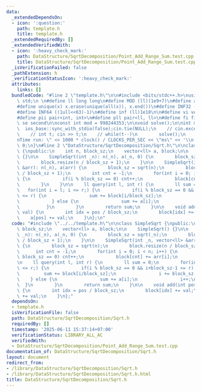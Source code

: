```yaml
---
data:
  _extendedDependsOn:
  - icon: ':question:'
    path: template.h
    title: template.h
  _extendedRequiredBy: []
  _extendedVerifiedWith:
  - icon: ':heavy_check_mark:'
    path: DataStructure/SqrtDecomposition/Point_Add_Range_Sum.test.cpp
    title: DataStructure/SqrtDecomposition/Point_Add_Range_Sum.test.cpp
  _isVerificationFailed: false
  _pathExtension: h
  _verificationStatusIcon: ':heavy_check_mark:'
  attributes:
    links: []
  bundledCode: "#line 2 \"template.h\"\n\n#include <bits/stdc++.h>\nusing namespace\
    \ std;\n \n#define ll long long\n#define MOD (ll)(1e9+7)\n#define all(x) (x).begin(),(x).end()\n\
    #define unique(x) x.erase(unique(all(x)), x.end())\n#define INF32 ((1ull<<31)-1)\n\
    #define INF64 ((1ull<<63)-1)\n#define inf (ll)1e18\n\n#define vi vector<int>\n\
    #define pii pair<int, int>\n#define pll pair<ll, ll>\n#define fi first\n#define\
    \ se second\n\nconst int mod = 998244353;\n\nvoid solve();\n\nint main(){\n  \
    \  ios_base::sync_with_stdio(false);cin.tie(NULL);\n    // cin.exceptions(cin.failbit);\n\
    \    // int t; cin >> t;\n    // while(t--)\n        solve();\n    cerr << \"\\\
    nTime run: \" << 1000 * clock() / CLOCKS_PER_SEC << \"ms\" << '\\n';\n    return\
    \ 0;\n}\n#line 2 \"DataStructure/SqrtDecomposition/Sqrt.h\"\n\nclass SimpleSqrt\
    \ {\npublic:\n    int n, block_sz;\n    vector<ll> a, block;\n\n    SimpleSqrt()\
    \ {}\n\n    SimpleSqrt(int _n): n(_n), a(_n, 0) {\n        block_sz = sqrt(_n);\n\
    \        block.resize(n / block_sz + 1);\n    }\n\n    SimpleSqrt(int _n, vector<ll>\
    \ &arr): n(_n), a(arr) {\n        block_sz = sqrt(n);\n        block.resize(n\
    \ / block_sz + 1);\n        int cnt = -1;\n        for(int i = 0; i < n; i++)\
    \ {\n            if(i % block_sz == 0) cnt++;\n            block[cnt] += arr[i];\n\
    \        }\n    }\n\n    ll query(int l, int r) {\n        ll sum = 0;\n     \
    \   for(int i = l; i <= r;) {\n            if(i % block_sz == 0 && i+block_sz-1\
    \ <= r) {\n                sum += block[i/block_sz];\n                i += block_sz;\n\
    \            } else {\n                sum += a[i];\n                i++;\n  \
    \          }\n        }\n        return sum;\n    }\n\n    void add(int pos, int\
    \ val) {\n        int idx = pos / block_sz;\n        block[idx] += val;\n    \
    \    a[pos] += val;\n    }\n};\n"
  code: "#include \"../../template.h\"\n\nclass SimpleSqrt {\npublic:\n    int n,\
    \ block_sz;\n    vector<ll> a, block;\n\n    SimpleSqrt() {}\n\n    SimpleSqrt(int\
    \ _n): n(_n), a(_n, 0) {\n        block_sz = sqrt(_n);\n        block.resize(n\
    \ / block_sz + 1);\n    }\n\n    SimpleSqrt(int _n, vector<ll> &arr): n(_n), a(arr)\
    \ {\n        block_sz = sqrt(n);\n        block.resize(n / block_sz + 1);\n  \
    \      int cnt = -1;\n        for(int i = 0; i < n; i++) {\n            if(i %\
    \ block_sz == 0) cnt++;\n            block[cnt] += arr[i];\n        }\n    }\n\
    \n    ll query(int l, int r) {\n        ll sum = 0;\n        for(int i = l; i\
    \ <= r;) {\n            if(i % block_sz == 0 && i+block_sz-1 <= r) {\n       \
    \         sum += block[i/block_sz];\n                i += block_sz;\n        \
    \    } else {\n                sum += a[i];\n                i++;\n          \
    \  }\n        }\n        return sum;\n    }\n\n    void add(int pos, int val)\
    \ {\n        int idx = pos / block_sz;\n        block[idx] += val;\n        a[pos]\
    \ += val;\n    }\n};"
  dependsOn:
  - template.h
  isVerificationFile: false
  path: DataStructure/SqrtDecomposition/Sqrt.h
  requiredBy: []
  timestamp: '2025-06-11 15:37:14+07:00'
  verificationStatus: LIBRARY_ALL_AC
  verifiedWith:
  - DataStructure/SqrtDecomposition/Point_Add_Range_Sum.test.cpp
documentation_of: DataStructure/SqrtDecomposition/Sqrt.h
layout: document
redirect_from:
- /library/DataStructure/SqrtDecomposition/Sqrt.h
- /library/DataStructure/SqrtDecomposition/Sqrt.h.html
title: DataStructure/SqrtDecomposition/Sqrt.h
---
```

